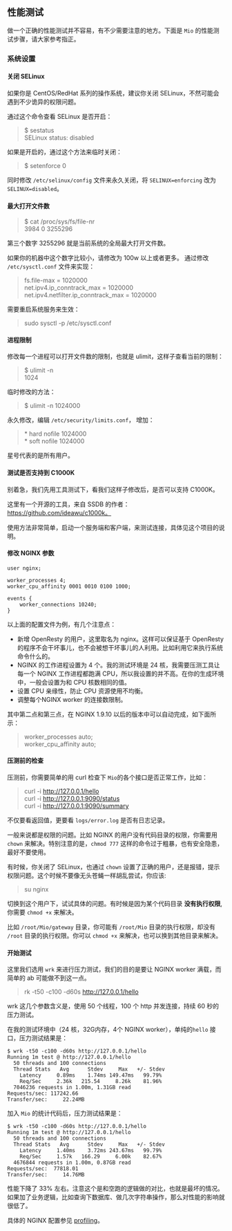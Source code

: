 ## 性能测试
做一个正确的性能测试并不容易，有不少需要注意的地方。下面是 `Mio` 的性能测试步骤，请大家参考指正。

### 系统设置

#### 关闭 SELinux
如果你是 CentOS/RedHat 系列的操作系统，建议你关闭 SELinux，不然可能会遇到不少诡异的权限问题。

通过这个命令查看 SELinux 是否开启：
>$ sestatus                                              
SELinux status:                 disabled

如果是开启的，通过这个方法来临时关闭：
>$ setenforce 0

同时修改 `/etc/selinux/config` 文件来永久关闭，将 `SELINUX=enforcing`
改为 `SELINUX=disabled`。

#### 最大打开文件数
> $ cat /proc/sys/fs/file-nr                                                                                              
3984    0       3255296

第三个数字 3255296 就是当前系统的全局最大打开文件数。

如果你的机器中这个数字比较小，请修改为 100w 以上或者更多。
通过修改 `/etc/sysctl.conf` 文件来实现：
>fs.file-max = 1020000  
>net.ipv4.ip_conntrack_max = 1020000    
>net.ipv4.netfilter.ip_conntrack_max = 1020000

需要重启系统服务来生效：
>sudo sysctl -p /etc/sysctl.conf

#### 进程限制
修改每一个进程可以打开文件数的限制，也就是 ulimit，这样子查看当前的限制：
>$ ulimit -n    
1024

临时修改的方法：
>$ ulimit -n 1024000

永久修改，编辑 `/etc/security/limits.conf`， 增加：

>\*         hard    nofile      1024000  
\*         soft    nofile      1024000

 星号代表的是所有用户。

#### 测试是否支持到 C1000K
 别着急，我们先用工具测试下，看我们这样子修改后，是否可以支持 C1000K。

 这里有一个开源的工具，来自 SSDB 的作者：https://github.com/ideawu/c1000k。

 使用方法非常简单，启动一个服务端和客户端，来测试连接，具体见这个项目的说明。

#### 修改 NGINX 参数
 ```
 user nginx;

 worker_processes 4;
 worker_cpu_affinity 0001 0010 0100 1000;

 events {
     worker_connections 10240;
 }
 ```

 以上面的配置文件为例，有几个注意点：
 - 新增 OpenResty 的用户，这里取名为 nginx。这样可以保证基于 OpenResty 的程序不会干坏事儿，也不会被想干坏事儿的人利用。比如利用它来执行系统命令什么的。
 - NGINX 的工作进程设置为 4 个。我的测试环境是 24 核，我需要压测工具让每一个 NGINX 工作进程都跑满 CPU，所以我设置的并不高。在你的生成环境中，一般会设置为和 CPU 核数相同的值。
 - 设置 CPU 亲缘性，防止 CPU 资源使用不均衡。
 - 调整每个NGINX worker 的连接数限制。

 其中第二点和第三点，在 NGINX 1.9.10 以后的版本中可以自动完成，如下面所示：
 >worker_processes auto;    
 worker_cpu_affinity auto;

#### 压测前的检查
 压测前，你需要简单的用 curl 检查下 `Mio`的各个接口是否正常工作，比如：
 > curl -i http://127.0.0.1/hello   
 curl -i http://127.0.0.1:9090/status    
 curl -i http://127.0.0.1:9090/summary

 不仅要看返回值，更要看 `logs/error.log` 是否有日志记录。

 一般来说都是权限的问题。比如 NGINX 的用户没有代码目录的权限，你需要用 `chown` 来解决。特别注意的是，`chmod 777` 这样的命令过于粗暴，也有安全隐患，最好不要使用。

 有时候，你关闭了 SELinux，也通过 `chown` 设置了正确的用户，还是报错，提示权限问题。这个时候不要像无头苍蝇一样胡乱尝试，你应该:
 > su nginx

 切换到这个用户下，试试具体的问题。有时候是因为某个代码目录 **没有执行权限**, 你需要 `chmod +x` 来解决。

 比如 `/root/Mio/gateway` 目录，你可能有 `/root/Mio` 目录的执行权限，却没有 `/root` 目录的执行权限。你可以 `chmod +x` 来解决，也可以换到其他目录来解决。

#### 开始测试
 这里我们选用 `wrk` 来进行压力测试，我们的目的是要让 NGINX worker 满载，而简单的 ab 可能做不到这一点。

 > rk -t50 -c100 -d60s http://127.0.0.1/hello

 wrk 这几个参数含义是，使用 50 个线程，100 个 http 并发连接，持续 60 秒的压力测试。

在我的测试环境中（24 核，32G内存，4个 NGINX worker），单纯的`hello` 接口，压力测试结果是：

```
$ wrk -t50 -c100 -d60s http://127.0.0.1/hello
Running 1m test @ http://127.0.0.1/hello
  50 threads and 100 connections
  Thread Stats   Avg      Stdev     Max   +/- Stdev
    Latency     0.89ms    1.74ms 149.47ms   99.79%
    Req/Sec     2.36k   215.54     8.26k    81.96%
  7046236 requests in 1.00m, 1.31GB read
Requests/sec: 117242.66
Transfer/sec:     22.24MB
```

加入 `Mio` 的统计代码后，压力测试结果是：
```
$ wrk -t50 -c100 -d60s http://127.0.0.1/hello
Running 1m test @ http://127.0.0.1/hello
  50 threads and 100 connections
  Thread Stats   Avg      Stdev     Max   +/- Stdev
    Latency     1.40ms    3.72ms 243.67ms   99.79%
    Req/Sec     1.57k   166.29     6.00k    82.67%
  4676844 requests in 1.00m, 0.87GB read
Requests/sec:  77818.01
Transfer/sec:     14.76MB
```

性能下降了 33% 左右。注意这个是和空跑的逻辑做的对比，也就是最坏的情况。
如果加了业务逻辑，比如查询下数据库、做几次字符串操作，那么对性能的影响就很低了。

具体的 NGINX 配置参见 [profiling](profiling.md)。
